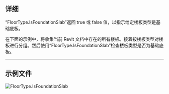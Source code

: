 ## 详细
“FloorType.IsFoundationSlab”返回 true 或 false 值，以指示给定楼板类型是基础底板。

在下面的示例中，将收集当前 Revit 文档中存在的所有楼板。接着按楼板类型对楼板进行分组。然后使用“FloorType.IsFoundationSlab”检查楼板类型是否为基础底板。
___
## 示例文件

![FloorType.IsFoundationSlab](./Revit.Elements.FloorType.IsFoundationSlab_img.jpg)
